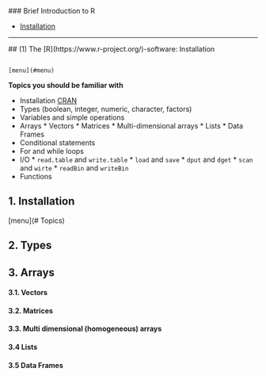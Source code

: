 <div id="menu" />
### Brief Introduction to R

  * [Installation](#installation)   

-------------------------------------------------------------------------------------------

<div id="installation" />
## (1) The [R](https://www.r-project.org/)-software: Installation


                                                                                     [menu](#menu)   














**Topics you should be familiar with**
   * Installation [CRAN](https://cran.r-project.org/mirrors.html)
   * Types (boolean, integer, numeric, character, factors)
   * Variables and simple operations
   * Arrays 
   	* Vectors
   	* Matrices
   	* Multi-dimensional arrays
	* Lists
	* Data Frames	
   * Conditional statements
   * For and while loops
   * I/O
	* `read.table`  and `write.table`
	* `load` and `save`
	* `dput` and `dget`
	* `scan` and `wirte`
	* `readBin` and `writeBin`
   * Functions 

## 1. Installation

[menu](# Topics)


## 2. Types


## 3. Arrays

#### 3.1. Vectors

#### 3.2. Matrices

#### 3.3. Multi dimensional (homogeneous) arrays


#### 3.4 Lists

#### 3.5 Data Frames





